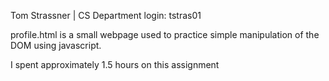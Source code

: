 Tom Strassner   |   CS Department login: tstras01

profile.html is a small webpage used to practice simple manipulation
of the DOM using javascript.

I spent approximately 1.5 hours on this assignment